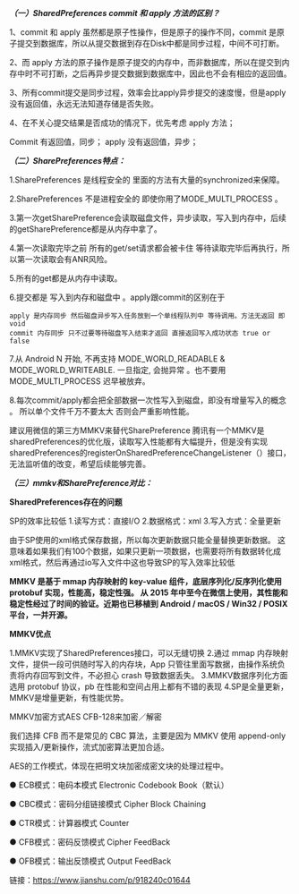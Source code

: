 ***（一）SharedPreferences  commit 和 apply 方法的区别？***

1、commit 和 apply 虽然都是原子性操作，但是原子的操作不同，commit 是原子提交到数据库，所以从提交数据到存在Disk中都是同步过程，中间不可打断。

2、而 apply 方法的原子操作是原子提交的内存中，而非数据库，所以在提交到内存中时不可打断，之后再异步提交数据到数据库中，因此也不会有相应的返回值。

3、所有commit提交是同步过程，效率会比apply异步提交的速度慢，但是apply没有返回值，永远无法知道存储是否失败。

4、在不关心提交结果是否成功的情况下，优先考虑 apply 方法；

  Commit  有返回值，同步；
  apply   没有返回值，异步；
  
  
  
***（二）SharePreferences特点：***

1.SharePreferences 是线程安全的 里面的方法有大量的synchronized来保障。

2.SharePreferences 不是进程安全的 即使你用了MODE_MULTI_PROCESS 。

3.第一次getSharePreference会读取磁盘文件，异步读取，写入到内存中，后续的getSharePreference都是从内存中拿了。

4.第一次读取完毕之前 所有的get/set请求都会被卡住 等待读取完毕后再执行，所以第一次读取会有ANR风险。

5.所有的get都是从内存中读取。

6.提交都是 写入到内存和磁盘中 。apply跟commit的区别在于

    apply 是内存同步 然后磁盘异步写入任务放到一个单线程队列中 等待调用。方法无返回 即void
    commit 内存同步 只不过要等待磁盘写入结束才返回 直接返回写入成功状态 true or false
    
7.从 Android N 开始, 不再支持 MODE_WORLD_READABLE & MODE_WORLD_WRITEABLE. 一旦指定, 会抛异常 。也不要用MODE_MULTI_PROCESS 迟早被放弃。

8.每次commit/apply都会把全部数据一次性写入到磁盘，即没有增量写入的概念 。 所以单个文件千万不要太大 否则会严重影响性能。

建议用微信的第三方MMKV来替代SharePreference
腾讯有一个MMKV是sharedPreferences的优化版，读取写入性能都有大幅提升，但是没有实现sharedPreferences的registerOnSharedPreferenceChangeListener（）接口，
无法监听值的改变，希望后续能够完善。


***（三）mmkv和SharePreference对比：***

**SharedPreferences存在的问题**

  SP的效率比较低
  1.读写方式：直接I/O
  2.数据格式：xml
  3.写入方式：全量更新

由于SP使用的xml格式保存数据，所以每次更新数据只能全量替换更新数据。
这意味着如果我们有100个数据，如果只更新一项数据，也需要将所有数据转化成xml格式，然后再通过io写入文件中这也导致SP的写入效率比较低

**MMKV 是基于 mmap 内存映射的 key-value 组件，底层序列化/反序列化使用 protobuf 实现，性能高，稳定性强。
从 2015 年中至今在微信上使用，其性能和稳定性经过了时间的验证。近期也已移植到 Android / macOS / Win32 / POSIX 平台，一并开源。**

**MMKV优点**

  1.MMKV实现了SharedPreferences接口，可以无缝切换
  2.通过 mmap 内存映射文件，提供一段可供随时写入的内存块，App 只管往里面写数据，由操作系统负责将内存回写到文件，不必担心 crash 导致数据丢失。
  3.MMKV数据序列化方面选用 protobuf 协议，pb 在性能和空间占用上都有不错的表现
  4.SP是全量更新，MMKV是增量更新，有性能优势。

MMKV加密方式AES CFB-128来加密／解密

我们选择 CFB 而不是常见的 CBC 算法，主要是因为 MMKV 使用 append-only 实现插入/更新操作，流式加密算法更加合适。

AES的工作模式，体现在把明文块加密成密文块的处理过程中。

  ● ECB模式：电码本模式 Electronic Codebook Book（默认）
  
  ● CBC模式：密码分组链接模式 Cipher Block Chaining
  
  ● CTR模式：计算器模式 Counter
  
  ● CFB模式：密码反馈模式 Cipher FeedBack
  
  ● OFB模式：输出反馈模式 Output FeedBack


链接：https://www.jianshu.com/p/918240c01644


